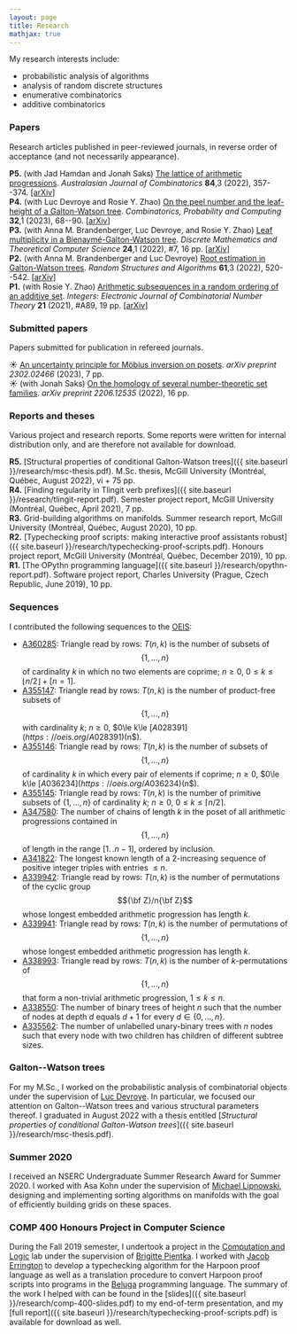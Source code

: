 ```yaml
---
layout: page
title: Research
mathjax: true
---
```


My research interests include:

+ probabilistic analysis of algorithms
+ analysis of random discrete structures
+ enumerative combinatorics
+ additive combinatorics

### Papers

Research articles published in peer-reviewed journals, in reverse order of acceptance (and not necessarily
appearance).

__P5.__ (with Jad Hamdan and Jonah Saks) [The lattice of arithmetic progressions](https://ajc.maths.uq.edu.au/pdf/84/ajc_v84_p357.pdf). _Australasian Journal of Combinatorics_ __84__,3 (2022), 357--374.
[[arXiv](https://arxiv.org/abs/2106.05949)]  
__P4.__ (with Luc Devroye and Rosie Y. Zhao) [On the peel number and the leaf-height of a Galton-Watson tree](https://www.cambridge.org/core/journals/combinatorics-probability-and-computing/article/abs/on-the-peel-number-and-the-leafheight-of-galtonwatson-trees/631190C0A22C46DD848D98D26A5AC5CD). _Combinatorics, Probability and Computing_ __32__,1 (2023), 68--90.
[[arXiv](https://arxiv.org/abs/2106.14389)]  
__P3.__ (with Anna M. Brandenberger, Luc Devroye, and Rosie Y. Zhao) [Leaf multiplicity in a Bienaymé-Galton-Watson tree](https://dmtcs.episciences.org/paper/view/id/9237).
_Discrete Mathematics and Theoretical Computer Science_ __24__,1 (2022), \#7, 16&nbsp;pp.
[[arXiv](https://arxiv.org/abs/2105.12046)]  
__P2.__ (with Anna M. Brandenberger and Luc Devroye) [Root estimation in Galton-Watson trees](https://onlinelibrary.wiley.com/doi/abs/10.1002/rsa.21072). _Random Structures and Algorithms_ __61__,3 (2022), 520--542.
[[arXiv](https://arxiv.org/abs/2007.05681)]  
__P1.__ (with Rosie Y. Zhao) [Arithmetic subsequences in a random ordering of an additive set](http://math.colgate.edu/~integers/v89/v89.pdf). _Integers: Electronic Journal of Combinatorial Number Theory_ __21__ (2021),
\#A89, 19 pp.
[[arXiv](https://arxiv.org/abs/2012.12339)]  

### Submitted papers

Papers submitted for publication in refereed journals.

&#x2600; [An uncertainty principle for Möbius inversion on posets](https://arxiv.org/abs/2302.02466). _arXiv preprint 2302.02466_ (2023), 7&nbsp;pp.  
&#x2600; (with Jonah Saks) [On the homology of several number-theoretic set families](https://arxiv.org/abs/2206.12535). _arXiv preprint 2206.12535_ (2022), 16&nbsp;pp.  

### Reports and theses

Various project and research reports. Some reports were written for internal distribution only, and are therefore
not available for download.

__R5.__ [Structural properties of conditional Galton-Watson trees]({{ site.baseurl }}/research/msc-thesis.pdf). M.Sc. thesis, McGill University (Montréal, Québec, August 2022), vi + 75 pp.  
__R4.__ [Finding regularity in Tlingit verb prefixes]({{ site.baseurl }}/research/tlingit-report.pdf). Semester project report, McGill University (Montréal, Québec, April 2021), 7 pp.  
__R3.__ Grid-building algorithms on manifolds. Summer research report, McGill University (Montréal, Québec, August 2020), 10 pp.  
__R2.__ [Typechecking proof scripts: making interactive proof assistants robust]({{ site.baseurl }}/research/typechecking-proof-scripts.pdf). Honours project report, McGill University (Montréal, Québec, December 2019), 10 pp.  
__R1.__ [The OPythn programming language]({{ site.baseurl }}/research/opythn-report.pdf). Software project report, Charles University (Prague, Czech Republic, June 2019), 10 pp.  

### Sequences

I contributed the following sequences to the [OEIS](https://oeis.org):

+ [A360285](https://oeis.org/A360285): Triangle read by rows: $T(n,k)$ is the number of subsets of $$\{1,\ldots,n\}$$ of cardinality $k$ in which no two elements are coprime; $n\ge 0$, $0\le k\le \lfloor n/2 \rfloor + [n=1]$.
+ [A355147](https://oeis.org/A355147): Triangle read by rows: $T(n,k)$ is the number of product-free subsets of $$\{1,\ldots,n\}$$ with cardinality $k$; $n\ge 0$, $0\le k\le $[A028391](https://oeis.org/A028391)($n$).
+ [A355146](https://oeis.org/A355146): Triangle read by rows: $T(n,k)$ is the number of subsets of $$\{1,\ldots,n\}$$ of cardinality $k$ in which every pair of elements if coprime; $n\ge 0$, $0\le k\le $[A036234](https://oeis.org/A036234)($n$).
+ [A355145](https://oeis.org/A355145): Triangle read by rows: $T(n,k)$ is the number of primitive subsets of $\{1,\ldots,n\}$ of cardinality $k$; $n\ge 0$, $0\le k\le \lceil n/2\rceil$.
+ [A347580](https://oeis.org/A347580): The number of chains of length $k$ in the poset of all arithmetic progressions contained in $$\{1,\ldots,n\}$$ of length in the range $[1.\,.n-1]$, ordered by inclusion.
+ [A341822](https://oeis.org/A341822): The longest known length of a 2-increasing sequence of positive integer triples with entries $\leq n$.
+ [A339942](https://oeis.org/A339942): Triangle read by rows: $T(n,k)$ is the number of permutations of the cyclic group $${\bf Z}/n{\bf Z}$$ whose longest embedded arithmetic progression has length $k$.
+ [A339941](https://oeis.org/A339941): Triangle read by rows: $T(n,k)$ is the number of permutations of $$\{1,\ldots,n\}$$ whose longest embedded arithmetic progression has length $k$.
+ [A338993](https://oeis.org/A338993): Triangle read by rows: $T(n,k)$ is the number of $k$-permutations of $$\{1,\ldots,n\}$$ that form a non-trivial arithmetic progression, $1\leq k\leq n$.
+ [A338550](https://oeis.org/A338550): The number of binary trees of height $n$ such that the number of nodes at depth $d$ equals $d+1$ for every $d\in \{0,\ldots,n\}$.
+ [A335562](https://oeis.org/A335562): The number of unlabelled unary-binary trees with $n$ nodes such that every node with two children has children of different subtree sizes.

### Galton--Watson trees

For my M.Sc., I worked on the probabilistic analysis
of combinatorial objects under the supervision of [Luc Devroye](http://luc.devroye.org). In particular,
we focused our attention on Galton--Watson trees and various structural parameters thereof.
I graduated in August 2022 with a thesis entitled
[_Structural properties of conditional Galton-Watson trees_]({{ site.baseurl }}/research/msc-thesis.pdf).

### Summer 2020

I received an NSERC Undergraduate Summer Research Award for Summer 2020. I worked with Asa Kohn under the supervision of [Michael Lipnowski](https://sites.google.com/site/michaellipnowski/), designing and implementing sorting algorithms on manifolds with the goal of efficiently building grids on these spaces.

### COMP 400 Honours Project in Computer Science

During the Fall 2019 semester, I undertook a project in the [Computation and Logic](http://complogic.cs.mcgill.ca) lab under the supervision of [Brigitte Pientka](https://www.cs.mcgill.ca/~bpientka/about.html). I worked with [Jacob Errington](https://jerrington.me) to develop a typechecking algorithm for the Harpoon proof language as well as a translation procedure to convert Harpoon proof scripts into programs in the [Beluga](http://complogic.cs.mcgill.ca/beluga/) programming language. The summary of the work I helped with can be found in the [slides]({{ site.baseurl }}/research/comp-400-slides.pdf) to my end-of-term presentation, and my [full report]({{ site.baseurl }}/research/typechecking-proof-scripts.pdf) is available for download as well.

